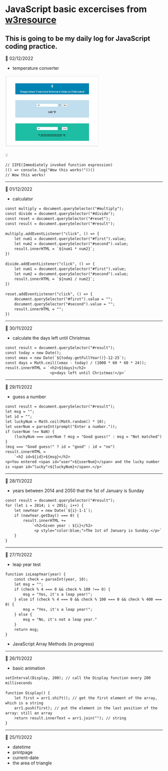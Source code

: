 # JavaScript basic excercises from [w3resource](https://www.w3resource.com/javascript-exercises/javascript-basic-exercises.php)
## This is going to be my daily log for JavaScript coding practice.

📅 02/12/2022
- temperature converter

<img src="images/11-tempeature-converter.jpg" width="300">

💡
```
// IIFE(Immediately invoked function expression)
(() => console.log("Wow this works!"))()
// Wow this works!
```
<hr>


📅 01/12/2022
- calculator
```
const multiply = document.querySelector("#multiply");
const divide = document.querySelector("#divide");
const reset = document.querySelector("#reset");
const result = document.querySelector("#result");

multiply.addEventListener("click", () => {
    let num1 = document.querySelector("#first").value;
    let num2 = document.querySelector("#second").value;
    result.innerHTML = `${num1 * num2}`;
})

divide.addEventListener("click", () => {
    let num1 = document.querySelector("#first").value;
    let num2 = document.querySelector("#second").value;
    result.innerHTML = `${num1 / num2}`;
})

reset.addEventListener("click", () => {
    document.querySelector("#first").value = "";
    document.querySelector("#second").value = "";
    result.innerHTML = "";
})
```
<hr>

📅 30/11/2022
- calculate the days left until Christmas
```
const result = document.querySelector("#result");
const today = new Date();
const xmas = new Date(`${today.getFullYear()}-12-25`);
const days = Math.ceil((xmas - today) / (1000 * 60 * 60 * 24));
result.innerHTML = `<h2>${days}</h2>
                    <p>days left until Christmas!</p>`
```
<hr>

📅 29/11/2022
- guess a number
```
const result = document.querySelector("#result");
let msg = "";
let id = "";
let luckyNum = Math.ceil(Math.random() * 10);
let userNum = parseInt(prompt("Enter a number."));
if (userNum !== NaN) {
    (luckyNum === userNum ? msg = "Good guess!" : msg = "Not matched")
}
(msg === "Good guess!" ? id = "good" : id = "no")
result.innerHTML =
    `<h2 id=${id}>${msg}</h2> 
<p>You entered <span id="user">${userNum}</span> and the lucky number is <span id="lucky">${luckyNum}</span>.</p>`
```
<hr />

📅 28/11/2022
- years between 2014 and 2050 that the 1st of January is Sunday 
```
const result = document.querySelector("#result");
for (let i = 2014; i < 2051; i++) {
    let newYear = new Date(`${i}-1-1`);
    if (newYear.getDay() === 0) {
        result.innerHTML +=
            `<h2>Given year : ${i}</h2>
             <p style="color:blue;">The 1st of January is Sunday.</p>`
    }
}
```
<hr>

📅 27/11/2022
- leap year test
```
function isLeapYear(year) {
    const check = parseInt(year, 10);
    let msg = "";
    if (check % 4 === 0 && check % 100 !== 0) {
        msg = "Yes, it's a leap year!";
    } else if (check % 4 === 0 && check % 100 === 0 && check % 400 === 0) {
        msg = "Yes, it's a leap year!";
    } else {
        msg = "No, it's not a leap year."
    }
    return msg;
}
```
- JavaScript Array Methods (in progress)

<hr>

📅 26/11/2022
- basic animation

```
setInterval(Display, 200); // call the Display function every 200 milliseconds

function Display() {
    let first = arr1.shift(); // get the first element of the array, which is a string
    arr1.push(first); // put the element in the last position of the array: still an array  
    return result.innerText = arr1.join(""); // string
}
```

<hr>

📅 25/11/2022
- datetime
- printpage
- current-date
- the area of triangle
